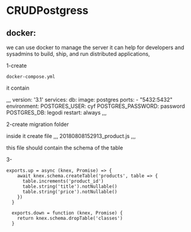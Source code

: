 # CRUDPostgress

 

## docker:

we can use docker to manage the server it can help for developers and sysadmins to build, ship, and run distributed applications,

1-create 

```
docker-compose.yml
```
it contain 

,,,
version: '3.1'
services:
  db:
    image: postgres
    ports:
        - "5432:5432"
    environment:
        POSTGRES_USER: cyf
        POSTGRES_PASSWORD: password
        POSTGRES_DB: legodi
    restart: always
,,,

2-create migration folder

inside it create file 
,,,
20180808152913_product.js
,,,

this file should contain the schema of the table 

3-

```
exports.up = async (knex, Promise) => {
    await knex.schema.createTable('products', table => {
      table.increments('product_id')
      table.string('title').notNullable()
      table.string('price').notNullable()
    })
  }
  
  exports.down = function (knex, Promise) {
    return knex.schema.dropTable('classes')
  }
```


